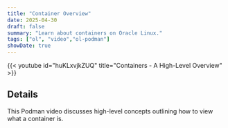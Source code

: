 ```yaml
---
title: "Container Overview"
date: 2025-04-30
draft: false
summary: "Learn about containers on Oracle Linux."
tags: ["ol", "video","ol-podman"]
showDate: true
---
```


{{< youtube id="huKLxvjkZUQ" title="Containers - A High-Level Overview" >}}

## Details

This Podman video discusses high-level concepts outlining how to view what a container is.

